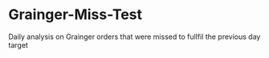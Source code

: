 # Grainger-Miss-Test
Daily analysis on Grainger orders that were missed to fullfil the previous day target 
